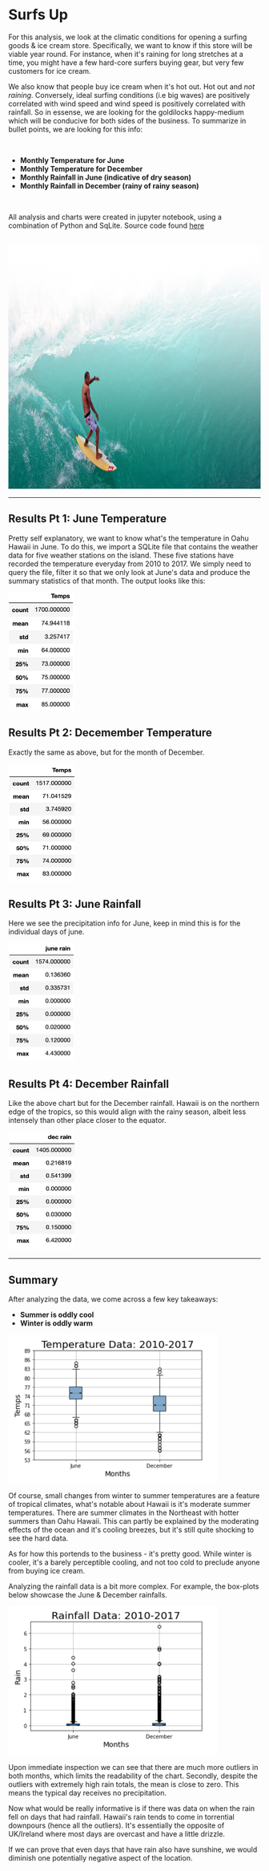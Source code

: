 # Surfs Up

For this analysis, we look at the climatic conditions for opening a surfing goods & ice cream store. Specifically, we want to know if this store will be viable year round. For instance, when it's raining for long stretches at a time, you might have a few hard-core surfers buying gear, but very few customers for ice cream. 

We also know that people buy ice cream when it's hot out. Hot out and *not raining*. Conversely, ideal surfing conditions (i.e big waves) are positively correlated with wind speed and wind speed is positively correlated with rainfall. So in essense, we are looking for the goldilocks happy-medium which will be conducive for both sides of the business. To summarize in bullet points, we are looking for this info: 

</br>

* **Monthly Temperature for June**
* **Monthly Temperature for December**
* **Monthly Rainfall in June (indicative of dry season)**
* **Monthly Rainfall in December (rainy of rainy season)**

</br>

All analysis and charts were created in jupyter notebook, using a combination of Python and SqLite. Source code found [here](https://github.com/carlosjennings1991/surfs_up/blob/main/SurfsUp_Challenge.ipynb)

</br>

<img src="https://github.com/carlosjennings1991/surfs_up/blob/main/surfer2.png" width="1099" height="486">

___

## Results Pt 1: June Temperature

Pretty self explanatory, we want to know what's the temperature in Oahu Hawaii in June. To do this, we import a SQLite file that contains the weather data for five weather stations on the island. These five stations have recorded the temperature everyday from 2010 to 2017. We simply need to query the file, filter it so that we only look at June's data and produce the summary statistics of that month. The output looks like this: 

<img src="https://github.com/carlosjennings1991/surfs_up/blob/main/june_temps.png" width="132" height="236">

## Results Pt 2: Decemember Temperature

Exactly the same as above, but for the month of December. 

<img src="https://github.com/carlosjennings1991/surfs_up/blob/main/dec_temps.png" width="132" height="236">

## Results Pt 3: June Rainfall

Here we see the precipitation info for June, keep in mind this is for the individual days of june. 

<img src="https://github.com/carlosjennings1991/surfs_up/blob/main/june_rain.png" width="132" height="236">

## Results Pt 4: December Rainfall

Like the above chart but for the December rainfall. Hawaii is on the northern edge of the tropics, so this would align with the rainy season, albeit less intensely than other place closer to the equator. 

<img src="https://github.com/carlosjennings1991/surfs_up/blob/main/dec_rain.png" width="132" height="236">

___

## Summary

After analyzing the data, we come across a few key takeaways: 

* **Summer is oddly cool**
* **Winter is oddly warm**

<img src="https://github.com/carlosjennings1991/surfs_up/blob/main/double_box_plot.png" width="417" height="296">

Of course, small changes from winter to summer temperatures are a feature of tropical climates, what's notable about Hawaii is it's moderate summer temperatures. There are summer climates in the Northeast with hotter summers than Oahu Hawaii. This can partly be explained by the moderating effects of the ocean and it's cooling breezes, but it's still quite shocking to see the hard data. 

As for how this portends to the business - it's pretty good. While winter is cooler, it's a barely perceptible cooling, and not too cold to preclude anyone from buying ice cream. 

Analyzing the rainfall data is a bit more complex. For example, the box-plots below showcase the June & December rainfalls. 

<img src="https://github.com/carlosjennings1991/surfs_up/blob/main/compound_rainfall_boxplot.png" width="417" height="296">

Upon immediate inspection we can see that there are much more outliers in both months, which limits the readability of the chart. Secondly, despite the outliers with extremely high rain totals, the mean is close to zero. This means the typical day receives no precipitation. 

Now what would be really informative is if there was data on when the rain fell on days that had rainfall. Hawaii's rain tends to come in torrential downpours (hence all the outliers). It's essentially the opposite of UK/Ireland where most days are overcast and have a little drizzle. 

If we can prove that even days that have rain also have sunshine, we would diminish one potentially negative aspect of the location. 

